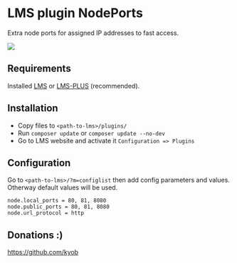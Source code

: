 # LMS plugin NodePorts

Extra node ports for assigned IP addresses to fast access.

![](lms-plugin-node-ports?raw=true)

## Requirements

Installed [LMS](https://lms.org.pl/) or [LMS-PLUS](https://lms-plus.org) (recommended).

## Installation

* Copy files to `<path-to-lms>/plugins/`
* Run `composer update` or `composer update --no-dev`
* Go to LMS website and activate it `Configuration => Plugins`

## Configuration

Go to `<path-to-lms>/?m=configlist` then add config parameters and values. Otherway default values will be used.

```
node.local_ports = 80, 81, 8080
node.public_ports = 80, 81, 8080
node.url_protocol = http
```

## Donations :)
https://github.com/kyob
